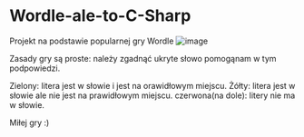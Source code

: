 # Wordle-ale-to-C-Sharp
Projekt na podstawie popularnej gry Wordle
![image](https://user-images.githubusercontent.com/68348406/167491583-624682a6-5a73-4cfa-ba6d-6e6ada270de0.png)

Zasady gry są proste: należy zgadnąć ukryte słowo pomogąnam w tym podpowiedzi.

Zielony:            litera jest w słowie i jest na orawidłowym miejscu.
Żółty:              litera jest w słowie ale nie jest na prawidłowym miejscu.
czerwona(na dole):  litery nie ma w słowie.

Miłej gry :)
